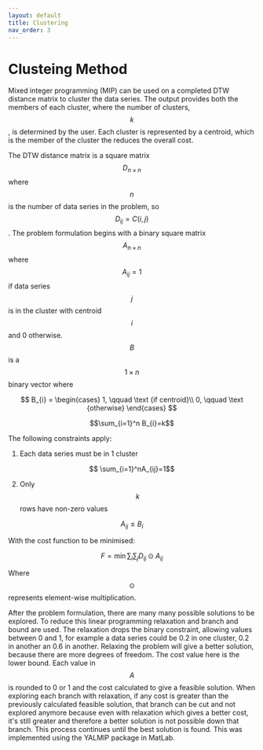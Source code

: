 ```yaml
---
layout: default
title: Clustering
nav_order: 3
---
```



# Clusteing Method

Mixed integer programming (MIP) can be used on a completed DTW distance matrix to cluster the data series. The output provides both the members of each cluster, where the number of clusters, $$k$$, is determined by the user. Each cluster is represented by a centroid, which is the member of the cluster the reduces the overall cost.

The DTW distance matrix is a square matrix $$D_{n\times n}$$ where $$n$$ is the number of data series in the problem, so $$D_{ij}=C(i,j)$$. The problem formulation begins with a binary square matrix $$A_{n\times n}$$ where $$A_{ij}=1$$ if data series $$j$$ is in the cluster with centroid $$i$$ and 0 otherwise. $$B$$ is a $$1\times n$$ binary vector where

$$
B_{i} = \begin{cases}
    1, \qquad \text {if centroid}\\
    0, \qquad \text {otherwise}
    \end{cases}
$$

$$\sum_{i=1}^n B_{i}=k$$

The following constraints apply:
1. Each data series must be in 1 cluster 

$$ \sum_{i=1}^nA_{ij}=1$$

2. Only $$k$$ rows have non-zero values

$$ A_{ij} \le B_i $$

With the cost function to be minimised:

$$ F=\min \sum_{i} \sum_{j} D_{ij} \odot A_{ij}$$

Where $$\odot$$ represents element-wise multiplication.

After the problem formulation, there are many many possible solutions to be explored. To reduce this linear programming relaxation and branch and bound are used. The relaxation drops the binary constraint, allowing values between 0 and 1, for example a data series could be 0.2 in one cluster, 0.2 in another an 0.6 in another. Relaxing the problem will give a better solution, because there are more degrees of freedom. The cost value here is the lower bound. Each value in $$A$$ is rounded to 0 or 1 and the cost calculated to give a feasible solution. When exploring each branch with relaxation, if any cost is greater than the previously calculated feasible solution, that branch can be cut and not explored anymore because even with relaxation which gives a better cost, it's still greater and therefore a better solution is not possible down that branch. This process continues until the best solution is found. This was implemented using the YALMIP package in MatLab.